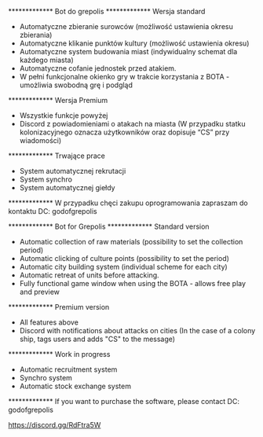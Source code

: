 ************* Bot do grepolis
************* Wersja standard

- Automatyczne zbieranie surowców (możliwość ustawienia okresu zbierania)
- Automatyczne klikanie punktów kultury (możliwość ustawienia okresu)
- Automatyczne system budowania miast (indywidualny schemat dla każdego miasta)
- Automatyczne cofanie jednostek przed atakiem.
- W pełni funkcjonalne okienko gry w trakcie korzystania z BOTA - umożliwia swobodną grę i podgląd 


************* Wersja Premium
- Wszystkie funkcje powyżej
- Discord z powiadomieniami o atakach na miasta (W przypadku statku kolonizacyjnego oznacza użytkowników oraz dopisuje “CS” przy wiadomości)


************* Trwające prace

- System automatycznej rekrutacji 
- System synchro 
- System automatycznej giełdy


************* W przypadku chęci zakupu oprogramowania zapraszam do kontaktu DC: godofgrepolis


************* Bot for Grepolis 
************* Standard version

- Automatic collection of raw materials (possibility to set the collection period)
- Automatic clicking of culture points (possibility to set the period)
- Automatic city building system (individual scheme for each city)
- Automatic retreat of units before attacking.
- Fully functional game window when using the BOTA - allows free play and preview


************* Premium version

- All features above
- Discord with notifications about attacks on cities (In the case of a colony ship, tags users and adds "CS" to the message)


************* Work in progress

- Automatic recruitment system
- Synchro system
- Automatic stock exchange system

************* If you want to purchase the software, please contact DC: godofgrepolis

https://discord.gg/RdFtra5W
